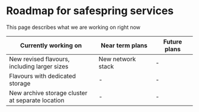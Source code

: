# Roadmap for safespring services

This page describes what we are working on right now

|Currently working on|Near term plans|Future plans|
|-------|---------|------|
|New revised flavours,<br>including larger sizes|New network stack|-|
|Flavours with dedicated storage|-|-|
|New archive storage cluster<br>at separate location|-|-|
